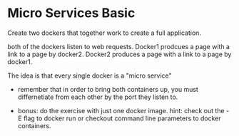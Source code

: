 # Micro Services Basic

Create two dockers that together work to create a full application.

both of the dockers listen to web requests.
Docker1 prodcues a page with a link to a page by docker2.
Docker2 produces a page with a link to a page by docker1.

The idea is that every single docker is a "micro service"

* remember that in order to bring both containers up, you must
differnetiate from each other by the port they listen to.

* bonus: do the exercise with just one docker image. hint: check out the -E flag to docker run or checkout command line parameters to docker containers.
